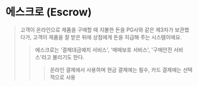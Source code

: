 # 에스크로 (Escrow)

> 고객이 온라인으로 제품을 구매할 때 지불한 돈을 PG사와 같은 제3자가 보관했다가, 고객이 제품을 잘 받은 뒤에 상점에게 돈을 지급해 주는 시스템이에요.
>
> > 에스크로는 '결제대금예치 서비스', '매매보호 서비스', '구매안전 서비스'라고 불리기도 한다.
> >
> > > 온라인 결제에서 사용하며 현금 결제에는 필수, 카드 결제에는 선택적으로 사용
